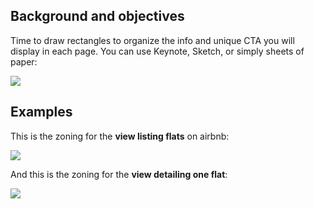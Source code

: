 ## Background and objectives

Time to draw rectangles to organize the info and unique CTA you will display in each page. You can use Keynote, Sketch, or simply sheets of paper:


![](https://raw.githubusercontent.com/lewagon/fullstack-images/master/product-design/zoning-tools.png)

## Examples

This is the zoning for the **view listing flats** on airbnb:

![](https://raw.githubusercontent.com/lewagon/fullstack-images/master/product-design/index-zoning.png)

And this is the zoning for the **view detailing one flat**:

![](https://raw.githubusercontent.com/lewagon/fullstack-images/master/product-design/show-zoning.png)
